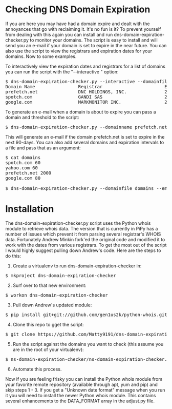 # Checking DNS Domain Expiration

If you are here you may have had a domain expire and dealt with the annoyances that go with reclaiming it. It's no fun is it? To prevent yourself from dealing with this again you can install and run dns-domain-expiration-checker.py to monitor your domains. The script is easy to install and will send you an e-mail if your domain is set to expire in the near future. You can also use the script to view the registrars and expiration dates for your domains. Now to some examples.

To interactively view the expiration dates and registrars for a list of domains you can run the script with the "--interactive
" option:
<pre>
$ dns-domain-expiration-checker.py --interactive --domainfile domains
Domain Name                Registrar                       Expiration Date       Days Left
prefetch.net               DNC HOLDINGS, INC.              2020-06-23 00:00:00   1064
spotch.com                 GANDI SAS                       2017-12-03 00:00:00   131 
google.com                 MARKMONITOR INC.                2020-09-14 00:00:00   1147
</pre>

To generate an e-mail when a domain is about to expire you can pass a domain and threshold to the script:

<pre>
$ dns-domain-expiration-checker.py --domainname prefetch.net --email --expiredays 90
</pre>

This will generate an e-mail if the domain prefetch.net is set to expire in the next 90-days. You can also add several domains and expiration intervals to a file and pass that as an argument:

<pre>
$ cat domains
spotch.com 60
yahoo.com 60
prefetch.net 2000
google.com 80

$ dns-domain-expiration-checker.py --domainfile domains --email --smtpserver smtp.mydomain --smtpto "biff" --smtpfrom "Root"
</pre>

# Installation

The dns-domain-expiration-checker.py script uses the Python whois module to retrieve whois data. The version that is currently in PiPy has a number of issues which prevent it from parsing several registrar's WHOIS data. Fortunately Andrew Minkin fork'ed the original code and modified it to work with the dates from various registrars. To get the most out of the script I would highly suggest pulling down Andrew's code. Here are the steps to do this:

1. Create a virtualenv to run dns-domain-expiration-checker in:
<pre>
$ mkproject dns-domain-expiration-checker
</pre>
2. Surf over to that new environment:
<pre>
$ workon dns-domain-expiration-checker
</pre>
3. Pull down Andrew's updated module:
<pre>
$ pip install git+git://github.com/gen1us2k/python-whois.git
</pre>
4. Clone this repo to gget the script:
<pre>
$ git clone https://github.com/Matty9191/dns-domain-expiration-checker.git
</pre>
5. Run the script against the domains you want to check (this assume you are in the root of your virtualenv):
<pre>
$ ns-domain-expiration-checker/ns-domain-expiration-checker.py ....
</pre>
6. Automate this process.

Now if you are feeling frisky you can install the Python whois module from your favorite remote repository (available through apt, yum and pip) and skip steps 1 - 3. If you get a "Unknown date format" message when you run it you will need to install the newer Python whois module. This contains several enhancements to the DATA_FORMAT array in the adjust.py file.




